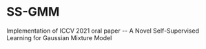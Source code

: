 # SS-GMM
Implementation of ICCV 2021 oral paper -- A Novel Self-Supervised Learning for Gaussian Mixture Model
